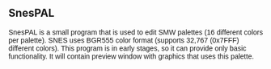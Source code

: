 <h2>SnesPAL</h2>
<p style="font-family: Arial, Tahoma, Consolas">
  SnesPAL is a small program that is used to edit SMW palettes (16 different colors per palette). SNES uses BGR555 color format (supports 32,767 (0x7FFF) different colors).
  This program is in early stages, so it can provide only basic functionality. It will contain preview window with graphics that uses this palette.
</p>
